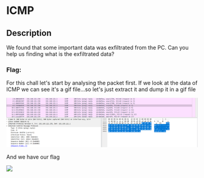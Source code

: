 # ICMP

## Description
We found that some important data was exfiltrated from the PC. Can you help us finding what is the exfiltrated data?

### Flag:

For this chall let's start by analysing the packet first. If we look at the data of ICMP we can see it's a gif file...so let's just extract it and dump it in a gif file

![](images/GIF.png)

And we have our flag

 ![](flag.gif)